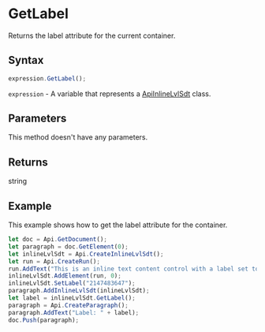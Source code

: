 # GetLabel

Returns the label attribute for the current container.

## Syntax

```javascript
expression.GetLabel();
```

`expression` - A variable that represents a [ApiInlineLvlSdt](../ApiInlineLvlSdt.md) class.

## Parameters

This method doesn't have any parameters.

## Returns

string

## Example

This example shows how to get the label attribute for the container.

```javascript
let doc = Api.GetDocument();
let paragraph = doc.GetElement(0);
let inlineLvlSdt = Api.CreateInlineLvlSdt();
let run = Api.CreateRun();
run.AddText("This is an inline text content control with a label set to it.");
inlineLvlSdt.AddElement(run, 0);
inlineLvlSdt.SetLabel("2147483647");
paragraph.AddInlineLvlSdt(inlineLvlSdt);
let label = inlineLvlSdt.GetLabel();
paragraph = Api.CreateParagraph();
paragraph.AddText("Label: " + label);
doc.Push(paragraph);
```
